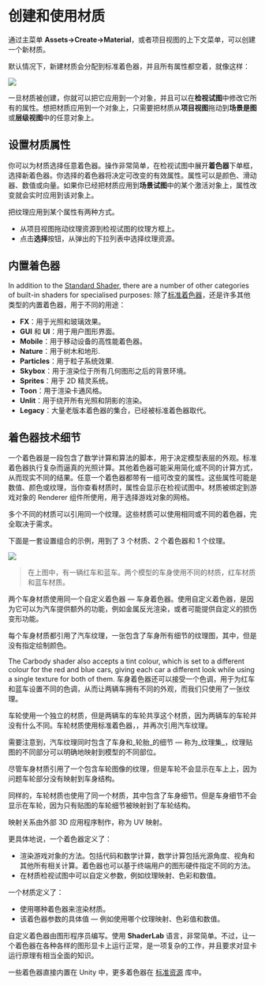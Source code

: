 <!-- > [Creating and Using Materials](http://docs.unity3d.com/Manual/Materials.html) -->

<!-- Unity Manual > Graphics > Graphics Overview > Materials, Shaders & Textures > Creating and Using Materials -->

<!-- # Creating and Using Materials -->
# 创建和使用材质

<!-- To create a new Material, use **Assets->Create->Material** from the main menu or the Project View context menu. -->
通过主菜单 **Assets->Create->Material**，或者项目视图的上下文菜单，可以创建一个新材质。

<!-- By default, new materials are assigned the Standard Shader, with all map properties empty, like this: -->
默认情况下，新建材质会分配到标准着色器，并且所有属性都空着，就像这样：

![](http://docs.unity3d.com/uploads/Main/StandardShaderNewEmptyMaterial.png)

<!-- Once the Material has been created, you can apply it to an object and tweak all of its properties in the **Inspector**. To apply it to an object, just drag it from the **Project View** to any object in the **Scene** or **Hierarchy**. -->
一旦材质被创建，你就可以把它应用到一个对象，并且可以在**检视试图**中修改它所有的属性。想把材质应用到一个对象上，只需要把材质从**项目视图**拖动到**场景是图**或**层级视图**中的任意对象上。

<!-- ## Setting Material Properties -->
## 设置材质属性

<!-- You can select which Shader you want any particular Material to use. Simply expand the **Shader** drop-down in the Inspector, and choose your new Shader. The Shader you choose will dictate the available properties to change. The properties can be colors, sliders, textures, numbers, or vectors. If you have applied the Material to an active object in the **Scene**, you will see your property changes applied to the object in real-time. -->
你可以为材质选择任意着色器。操作非常简单，在检视试图中展开**着色器**下单框，选择新着色器。你选择的着色器将决定可改变的有效属性。属性可以是颜色、滑动器、数值或向量。如果你已经把材质应用到**场景试图**中的某个激活对象上，属性改变就会实时应用到该对象上。

<!-- There are two ways to apply a **Texture** to a property. -->
把纹理应用到某个属性有两种方式。

<!-- 
* Drag it from the Project View on top of the Texture square
* Click the **Select** button, and choose the texture from the drop-down list that appears
 -->
* 从项目视图拖动纹理资源到检视试图的纹理方框上。
* 点击**选择**按钮，从弹出的下拉列表中选择纹理资源。

<!-- ## Built-in Shaders -->
## 内置着色器

In addition to the [Standard Shader](http://docs.unity3d.com/Manual/shader-StandardShader.html), there are a number of other categories of built-in shaders for specialised purposes:
除了[标准着色器](http://docs.unity3d.com/Manual/shader-StandardShader.html)，还是许多其他类型的内置着色器，用于不同的用途：

<!-- 
* **FX**: Lighting and glass effects.
* **GUI** and **UI**: For user interface graphics.
* **Mobile**: Simplified high-performance shader for mobile devices.
* **Nature**: For trees and terrain.
* **Particles**: Particle system effects.
* **Skybox**: For rendering background environments behind all geometry
* **Sprites**: For use with the 2D sprite system
* **Toon**: Cartoon-style rendering.
* **Unlit**: For rendering that entirely bypasses all light & shadowing
* **Legacy**: The large collection of older shaders which were superseded by the * Standard Shader
 -->
* **FX**：用于光照和玻璃效果。
* **GUI** 和 **UI**：用于用户图形界面。
* **Mobile**：用于移动设备的高性能着色器。
* **Nature**：用于树木和地形.
* **Particles**：用于粒子系统效果.
* **Skybox**：用于渲染位于所有几何图形之后的背景环境。
* **Sprites**：用于 2D 精灵系统。
* **Toon**：用于渲染卡通风格。
* **Unlit**：用于绕开所有光照和阴影的渲染。
* **Legacy**：大量老版本着色器的集合，已经被标准着色器取代。

<!-- ## Shader technical details -->
## 着色器技术细节

<!-- A Shader is a script which contains mathematical calculations and algorithms for how the pixels on the surface of a model should look. The standard shader performs complex and realistic lighting calculations. Other shaders may use simpler or different calculations to show different results. Within any given Shader are a number of properties which can be given values by a Material using that shader. These properties can be numbers, colours definitions or textures, which appear in the inspector when viewing a Material. Materials are then used by Renderer components attached to Game Objects, to render each Game Object’s mesh. -->
一个着色器是一段包含了数学计算和算法的脚本，用于决定模型表层的外观。标准着色器执行复杂而逼真的光照计算。其他着色器可能采用简化或不同的计算方式，从而现实不同的结果。任意一个着色器都带有一组可改变的属性。这些属性可能是数值、颜色或纹理，当你查看材质时，属性会显示在检视试图中。材质被绑定到游戏对象的 Renderer 组件所使用，用于选择游戏对象的网格。

<!-- It is possible and often desirable to have several different Materials which may reference the same textures. These materials may also use the same or different shaders, depending on the requirements. -->
多个不同的材质可以引用同一个纹理。这些材质可以使用相同或不同的着色器，完全取决于需求。

<!-- Below is an example of a possible set-up combination using three materials, two shaders and one texture. -->
下面是一套设置组合的示例，用到了 3 个材质、2 个着色器和 1 个纹理。

![](https://docs.unity3d.com/550/Documentation/uploads/Main/material_diagram.png)
<!-- > In the diagram we have a red car and a blue car. Both models use a separate material for the bodywork, “Red car material” and “Blue car material” respectively. -->
> 在上图中，有一辆红车和蓝车。两个模型的车身使用不同的材质，红车材质和蓝车材质。

<!-- Both these bodywork materials use the same custom shader, “Carbody Shader”. A custom shader may be used because the shader adds extra features specifically for the cars, such as metallic sparkly rendering, or perhaps has a custom damage masking feature. -->
两个车身材质使用同一个自定义着色器 — 车身着色器。使用自定义着色器，是因为它可以为汽车提供额外的功能，例如金属反光渲染，或者可能提供自定义的损伤变形功能。

<!-- Each car body material has a reference to the “Car Texture”, which is a texture map containing all the details of the bodywork, without a specific paint colour. -->
每个车身材质都引用了汽车纹理，一张包含了车身所有细节的纹理图，其中，但是没有指定绘制颜色。

The Carbody shader also accepts a tint colour, which is set to a different colour for the red and blue cars, giving each car a different look while using a single texture for both of them.
车身着色器还可以接受一个色调，用于为红车和蓝车设置不同的色调，从而让两辆车拥有不同的外观，而我们只使用了一张纹理。

<!-- The car wheel models use a separate material again, but this time both cars share the same material for their wheels, as the wheels do not differ on each car. The wheel material uses the Standard Shader, and has a reference again to the Car Texture. -->
车轮使用一个独立的材质，但是两辆车的车轮共享这个材质，因为两辆车的车轮并没有什么不同。车轮材质使用标准着色器，，并再次引用汽车纹理。

<!-- Notice how the car texture contains details for the bodywork _and wheels_ - this is a _texture atlas_, meaning different parts of the texture image are explicitly mapped to different parts of the model. -->
需要注意到，汽车纹理同时包含了车身和_轮胎_的细节 — 称为_纹理集_，纹理贴图的不同部分可以明确地映射到模型的不同部位。

<!-- Even though the bodywork materials are using a texture that also contains the wheel image, the wheel does not appear on the body because that part of the texture is not mapped to the bodywork geometry. -->
尽管车身材质引用了一个包含车轮图像的纹理，但是车轮不会显示在车上上，因为问题车轮部分没有映射到车身结构。

<!-- Similarly, the wheel material is using the same texture, which has bodywork detail in it. The bodywork detail does not appear on the wheel, because only the portion of the texture showing the wheel detail is mapped to the wheel geometry. -->
同样的，车轮材质也使用了同一个材质，其中包含了车身细节。但是车身细节不会显示在车轮，因为只有贴图的车轮细节被映射到了车轮结构。

<!-- This mapping is done by the 3D artist in an external 3d application, and is called “UV mapping”. -->
映射关系由外部 3D 应用程序制作，称为 UV 映射。

<!-- To be more specific, a Shader defines: -->
更具体地说，一个着色器定义了：

<!-- 
* The method to render an object. This includes code and mathematical calculations that may include the angles of light sources, the viewing angle, and any other relevant calculations. Shaders can also specify different methods depending on the graphics hardware of the end user.
* The parameters that can be customised in the material inspector, such as texture maps, colours and numeric values.
 -->
* 渲染游戏对象的方法。包括代码和数学计算，数学计算包括光源角度、视角和其他所有相关计算。着色器也可以基于终端用户的图形硬件指定不同的方法。
* 在材质检视试图中可以自定义参数，例如纹理映射、色彩和数值。

<!-- A Material defines: -->
一个材质定义了：

<!-- 
* Which shader to use for rendering this material.
* The specific values for the shader’s parameters - such as which texture maps, the colour and numeric values to use.
 -->
* 使用哪种着色器来渲染材质。
* 该着色器参数的具体值 — 例如使用哪个纹理映射、色彩值和数值。

<!-- Custom Shaders are meant to be written by graphics programmers. They are created using the **ShaderLab** language, which is quite simple. However, getting a shader to work well on a variety graphics cards is an involved job and requires a fairly comprehensive knowledge of how graphics cards work. -->
自定义着色器由图形程序员编写。使用 **ShaderLab** 语言，非常简单。不过，让一个着色器在各种各样的图形显卡上运行正常，是一项复杂的工作，并且要求对显卡运行原理有相当全面的知识。

<!-- A number of shaders are built into Unity directly, and some more come in the [Standard Assets](http://docs.unity3d.com/Manual/HOWTO-InstallStandardAssets.html) Library. -->
一些着色器直接内置在 Unity 中，更多着色器在 [标准资源](http://docs.unity3d.com/Manual/HOWTO-InstallStandardAssets.html) 库中。